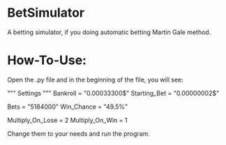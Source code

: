 # BetSimulator
A betting simulator, if you doing automatic betting Martin Gale method. 

# How-To-Use:
Open the .py file and in the beginning of the file, you will see:

""" Settings """
Bankroll     = "0.00033300$"
Starting_Bet = "0.00000002$"

Bets = "5184000"
Win_Chance = "49.5%"

Multiply_On_Lose = 2
Multiply_On_Win = 1

Change them to your needs and run the program.
